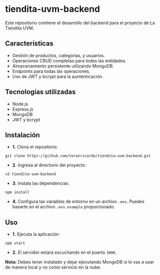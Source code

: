 # tiendita-uvm-backend
Este repositorio contiene el desarrollo del backend para el proyecto de La Tiendita UVM.

## Características
- Gestión de productos, categorías, y usuarios.
- Operaciones CRUD completas para todas las entidades.
- Almacenamiento persistente utilizando MongoDB.
- Endpoints para todas las operaciones.
- Uso de JWT y bcrypt para la auntenticación.

## Tecnologías utilizadas
- Node.js
- Express.js
- MongoDB
- JWT y bcrypt

## Instalación
- **1.** Clona el repositorio:
```
git clone https://github.com/teranricardo/tiendita-uvm-backend.git
```
- **2.**  Ingresa al directorio del proyecto:
```
cd tiendita-uvm-backend
```
- **3.**  Instala las dependencias:
```
npm install
```
- **4.** Configura las variables de entorno en un archivo `.env`. Puedes basarte en el archivo `.env.example` proporcionado.


## Uso
- **1.** Ejecuta la aplicación: 
```
npm start
```
- **2.**  El servidor estará escuchando en el puerto `3000`.

**Nota:**  Debes tener instalado y dejar ejecutando MongoDB si lo vas a usar de manera local y no como servicio en la nube.
